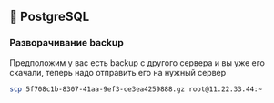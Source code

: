 ## 🐘 PostgreSQL

### Разворачивание backup

Предположим у вас есть backup с другого сервера и вы уже его скачали, теперь надо отправить его на нужный сервер
```sh
scp 5f708c1b-8307-41aa-9ef3-ce3ea4259888.gz root@11.22.33.44:~
```

